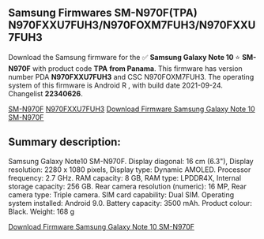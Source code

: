 <h2>Samsung Firmwares SM-N970F(TPA) N970FXXU7FUH3/N970FOXM7FUH3/N970FXXU7FUH3</h2>
Download the Samsung firmware for the ✅ <strong>Samsung Galaxy Note 10 </strong> ⭐ <strong>SM-N970F</strong> with product code <strong>TPA</strong> <strong> from Panama</strong>. This firmware has version number PDA <strong>N970FXXU7FUH3</strong> and CSC N970FOXM7FUH3. The operating system of this firmware is Android R , with build date 2021-09-24. Changelist <strong>22340626</strong>.


[SM-N970F](https://samfirm.shop/samsung/model/SM-N970F)
[N970FXXU7FUH3](https://samfirm.shop/samsung/pda/N970FXXU7FUH3)
[Download Firmware Samsung Galaxy Note 10 SM-N970F](https://samfirm.shop/samsung/firmware/459280)
<h2>Summary description:</h2>
<p>Samsung Galaxy Note10 SM-N970F. Display diagonal: 16 cm (6.3"), Display resolution: 2280 x 1080 pixels, Display type: Dynamic AMOLED. Processor frequency: 2.7 GHz. RAM capacity: 8 GB, RAM type: LPDDR4X, Internal storage capacity: 256 GB. Rear camera resolution (numeric): 16 MP, Rear camera type: Triple camera. SIM card capability: Dual SIM. Operating system installed: Android 9.0. Battery capacity: 3500 mAh. Product colour: Black. Weight: 168 g</p>


[Download Firmware Samsung Galaxy Note 10 SM-N970F](https://samfirm.shop/samsung/firmware/459280)

